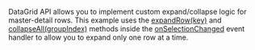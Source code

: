 DataGrid API allows you to implement custom expand/collapse logic for master-detail rows. This example uses the [expandRow(key)](/Documentation/ApiReference/UI_Components/dxDataGrid/Methods/#expandRowkey) and [collapseAll(groupIndex)](/Documentation/ApiReference/UI_Components/dxDataGrid/Methods/#collapseAllgroupIndex) methods inside the [onSelectionChanged](/Documentation/ApiReference/UI_Components/dxDataGrid/Configuration/#onSelectionChanged) event handler to allow you to expand only one row at a time.
<!--split-->
